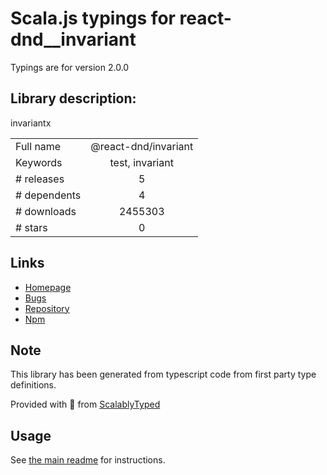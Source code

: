 
# Scala.js typings for react-dnd__invariant

Typings are for version 2.0.0

## Library description:
invariantx

|                    |                 |
| ------------------ | :-------------: |
| Full name          | @react-dnd/invariant |
| Keywords           | test, invariant |
| # releases         | 5 |
| # dependents       | 4 |
| # downloads        | 2455303 |
| # stars            | 0 |

## Links
- [Homepage](https://github.com/react-dnd/invariant#readme)
- [Bugs](https://github.com/react-dnd/invariant/issues)
- [Repository](https://github.com/react-dnd/invariant)
- [Npm](https://www.npmjs.com/package/%40react-dnd%2Finvariant)
    


## Note
This library has been generated from typescript code from first party type definitions.

Provided with :purple_heart: from [ScalablyTyped](https://github.com/oyvindberg/ScalablyTyped)

## Usage
See [the main readme](../../readme.md) for instructions.


